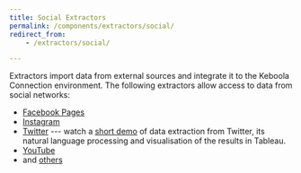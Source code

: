 ```yaml
---
title: Social Extractors
permalink: /components/extractors/social/
redirect_from:
    - /extractors/social/

---
```


Extractors import data from external sources and integrate it to the Keboola Connection environment.
The following extractors allow access to data from social networks:

- [Facebook Pages](/components/extractors/social/facebook/)
- [Instagram](/components/extractors/social/instagram/)
- [Twitter](/components/extractors/social/twitter/) --- watch a [short demo](https://www.youtube.com/watch?v=dx03hlA7dTo)
of data extraction from Twitter, its natural language processing and visualisation of the results in Tableau.
- [YouTube](/components/extractors/social/youtube/)
- and [others](https://components.keboola.com/components)
